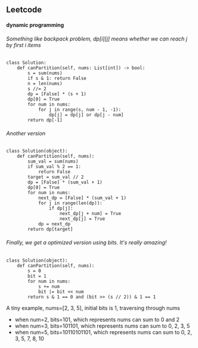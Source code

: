 ## Leetcode
#### dynamic programming
###### Something like backpack problem, dp[i][j] means whether we can reach j by first i items
```
class Solution:
    def canPartition(self, nums: List[int]) -> bool:
        s = sum(nums)
        if s & 1: return False
        n = len(nums)
        s //= 2
        dp = [False] * (s + 1)
        dp[0] = True
        for num in nums:
            for j in range(s, num - 1, -1):
                dp[j] = dp[j] or dp[j - num]
        return dp[-1]
```
###### Another version
```
class Solution(object):
    def canPartition(self, nums):
        sum_val = sum(nums)
        if sum_val % 2 == 1:
            return False
        target = sum_val // 2
        dp = [False] * (sum_val + 1)
        dp[0] = True
        for num in nums:
            next_dp = [False] * (sum_val + 1)
            for j in range(len(dp)):
                if dp[j]:
                    next_dp[j + num] = True
                    next_dp[j] = True
            dp = next_dp
        return dp[target]
```
###### Finally, we get a optimized version using bits. It's really amazing!
```
class Solution(object):
    def canPartition(self, nums):
        s = 0
        bit = 1
        for num in nums:
            s += num
            bit |= bit << num
        return s & 1 == 0 and (bit >> (s // 2)) & 1 == 1
```

A tiny example, nums=[2, 3, 5], initial bits is 1, traversing through nums
* when num=2, bits=101, which represents nums can sum to 0 and 2
* when num=3, bits=101101, which represents nums can sum to 0, 2, 3, 5
* when num=5, bits=10110101101, which represents nums can sum to 0, 2, 3, 5, 7, 8, 10
